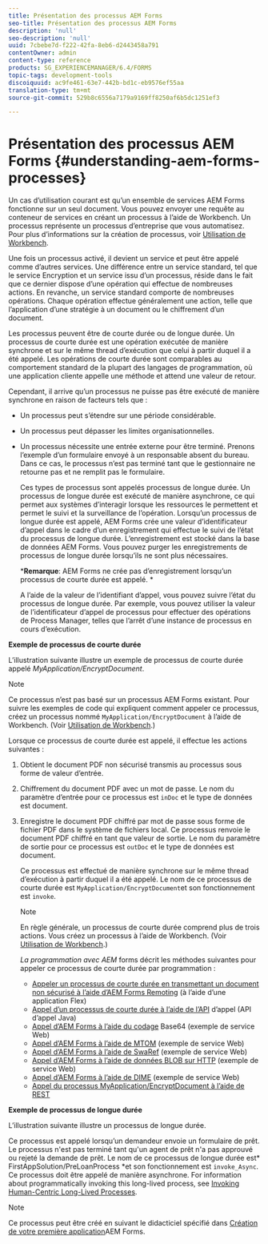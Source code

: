 ```yaml
---
title: Présentation des processus AEM Forms
seo-title: Présentation des processus AEM Forms
description: 'null'
seo-description: 'null'
uuid: 7cbebe7d-f222-42fa-8eb6-d2443458a791
contentOwner: admin
content-type: reference
products: SG_EXPERIENCEMANAGER/6.4/FORMS
topic-tags: development-tools
discoiquuid: ac9fe461-63e7-442b-bd1c-eb9576ef55aa
translation-type: tm+mt
source-git-commit: 529b8c6556a7179a9169ff8250af6b5dc1251ef3

---
```



# Présentation des processus AEM Forms {#understanding-aem-forms-processes}

Un cas d’utilisation courant est qu’un ensemble de services AEM Forms fonctionne sur un seul document. Vous pouvez envoyer une requête au conteneur de services en créant un processus à l’aide de Workbench. Un processus représente un processus d’entreprise que vous automatisez. Pour plus d’informations sur la création de processus, voir [Utilisation de Workbench](https://www.adobe.com/go/learn_aemforms_workbench_63).

Une fois un processus activé, il devient un service et peut être appelé comme d’autres services. Une différence entre un service standard, tel que le service Encryption et un service issu d’un processus, réside dans le fait que ce dernier dispose d’une opération qui effectue de nombreuses actions. En revanche, un service standard comporte de nombreuses opérations. Chaque opération effectue généralement une action, telle que l’application d’une stratégie à un document ou le chiffrement d’un document.

Les processus peuvent être de courte durée ou de longue durée. Un processus de courte durée est une opération exécutée de manière synchrone et sur le même thread d’exécution que celui à partir duquel il a été appelé. Les opérations de courte durée sont comparables au comportement standard de la plupart des langages de programmation, où une application cliente appelle une méthode et attend une valeur de retour.

Cependant, il arrive qu’un processus ne puisse pas être exécuté de manière synchrone en raison de facteurs tels que :

* Un processus peut s’étendre sur une période considérable.
* Un processus peut dépasser les limites organisationnelles.
* Un processus nécessite une entrée externe pour être terminé. Prenons l’exemple d’un formulaire envoyé à un responsable absent du bureau. Dans ce cas, le processus n’est pas terminé tant que le gestionnaire ne retourne pas et ne remplit pas le formulaire.

   Ces types de processus sont appelés processus de longue durée. Un processus de longue durée est exécuté de manière asynchrone, ce qui permet aux systèmes d’interagir lorsque les ressources le permettent et permet le suivi et la surveillance de l’opération. Lorsqu’un processus de longue durée est appelé, AEM Forms crée une valeur d’identificateur d’appel dans le cadre d’un enregistrement qui effectue le suivi de l’état du processus de longue durée. L’enregistrement est stocké dans la base de données AEM Forms. Vous pouvez purger les enregistrements de processus de longue durée lorsqu’ils ne sont plus nécessaires.

   ***Remarque**: AEM Forms ne crée pas d’enregistrement lorsqu’un processus de courte durée est appelé. *

   A l’aide de la valeur de l’identifiant d’appel, vous pouvez suivre l’état du processus de longue durée. Par exemple, vous pouvez utiliser la valeur de l’identificateur d’appel de processus pour effectuer des opérations de Process Manager, telles que l’arrêt d’une instance de processus en cours d’exécution.

**Exemple de processus de courte durée**

L’illustration suivante illustre un exemple de processus de courte durée appelé *MyApplication/EncryptDocument*.

>[!NOTE]
>
>Ce processus n’est pas basé sur un processus AEM Forms existant. Pour suivre les exemples de code qui expliquent comment appeler ce processus, créez un processus nommé `MyApplication/EncryptDocument` à l’aide de Workbench. (Voir [Utilisation de Workbench](https://www.adobe.com/go/learn_aemforms_workbench_63).)

Lorsque ce processus de courte durée est appelé, il effectue les actions suivantes :

1. Obtient le document PDF non sécurisé transmis au processus sous forme de valeur d’entrée.
1. Chiffrement du document PDF avec un mot de passe. Le nom du paramètre d’entrée pour ce processus est `inDoc` et le type de données est document.
1. Enregistre le document PDF chiffré par mot de passe sous forme de fichier PDF dans le système de fichiers local. Ce processus renvoie le document PDF chiffré en tant que valeur de sortie. Le nom du paramètre de sortie pour ce processus est `outDoc` et le type de données est document.

   Ce processus est effectué de manière synchrone sur le même thread d’exécution à partir duquel il a été appelé. Le nom de ce processus de courte durée est `MyApplication/EncryptDocument`et son fonctionnement est `invoke`.

   >[!NOTE]
   >
   >En règle générale, un processus de courte durée comprend plus de trois actions. Vous créez un processus à l’aide de Workbench. (Voir [Utilisation de Workbench](https://www.adobe.com/go/learn_aemforms_workbench_63).)

   *La programmation avec AEM* forms décrit les méthodes suivantes pour appeler ce processus de courte durée par programmation :

   * [Appeler un processus de courte durée en transmettant un document non sécurisé à l’aide d’AEM Forms Remoting](/help/forms/developing/invoking-aem-forms-using-remoting.md#invoking-a-short-lived-process-by-passing-an-unsecure-document-using-remoting) (à l’aide d’une application Flex)
   * [Appel d’un processus de courte durée à l’aide de l’API](/help/forms/developing/invoking-aem-forms-using-java.md#invoking-a-short-lived-process-using-the-invocation-api) d’appel (API d’appel Java)
   * [Appel d’AEM Forms à l’aide du codage](/help/forms/developing/invoking-aem-forms-using-web.md#invoking-aem-forms-using-base64-encoding) Base64 (exemple de service Web)
   * [Appel d’AEM Forms à l’aide de MTOM](/help/forms/developing/invoking-aem-forms-using-web.md#invoking-aem-forms-using-mtom) (exemple de service Web)
   * [Appel d’AEM Forms à l’aide de SwaRef](/help/forms/developing/invoking-aem-forms-using-web.md#invoking-aem-forms-using-swaref) (exemple de service Web)
   * [Appel d’AEM Forms à l’aide de données BLOB sur HTTP](/help/forms/developing/invoking-aem-forms-using-web.md#invoking-aem-forms-using-blob-data-over-http) (exemple de service Web)
   * [Appel d’AEM Forms à l’aide de DIME](/help/forms/developing/invoking-aem-forms-using-web.md#invoking-aem-forms-using-dime) (exemple de service Web)
   * [Appel du processus MyApplication/EncryptDocument à l’aide de REST](/help/forms/developing/invoking-aem-forms-using-rest.md)

**Exemple de processus de longue durée**

L’illustration suivante illustre un processus de longue durée.

Ce processus est appelé lorsqu’un demandeur envoie un formulaire de prêt. Le processus n&#39;est pas terminé tant qu&#39;un agent de prêt n&#39;a pas approuvé ou rejeté la demande de prêt. Le nom de ce processus de longue durée est* FirstAppSolution/PreLoanProcess *et son fonctionnement est `invoke_Async`. Ce processus doit être appelé de manière asynchrone. For information about programmatically invoking this long-lived process, see [Invoking Human-Centric Long-Lived Processes](/help/forms/developing/invoking-human-centric-long-lived.md#invoking-human-centric-long-lived-processes).

>[!NOTE]
>
>Ce processus peut être créé en suivant le didacticiel spécifié dans [Création de votre première application](https://www.adobe.com/go/learn_aemforms_firstapp_ds_63)AEM Forms.

